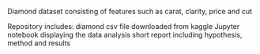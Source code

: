 Diamond dataset consisting of features such as carat, clarity, price and cut

Repository includes:
diamond csv file downloaded from kaggle 
Jupyter notebook displaying the data analysis
short report including hypothesis, method and results

